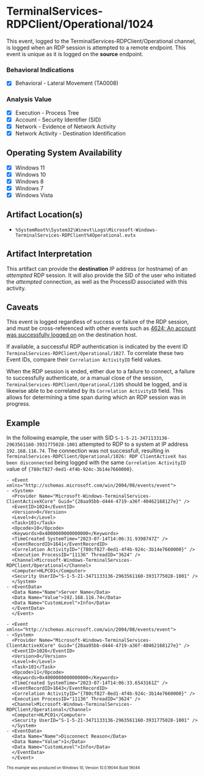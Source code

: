 # TerminalServices-RDPClient/Operational/1024
This event, logged to the TerminalServices-RDPClient/Operational channel, is logged when an RDP session is attempted to a remote endpoint. This event is unique as it is logged on the **source** endpoint. 

### Behavioral Indications
 - [x] Behavioral - Lateral Movement (TA0008)

### Analysis Value
 - [x] Execution - Process Tree
 - [x] Account - Security Identifier (SID)
 - [x] Network - Evidence of Network Activity
 - [x] Network Activity - Destination Identification

## Operating System Availability
 - [x] Windows 11
 - [x] Windows 10
 - [x] Windows 8
 - [x] Windows 7
 - [x] Windows Vista

## Artifact Location(s)
- `%SystemRoot%\System32\Winevt\Logs\Microsoft-Windows-TerminalServices-RDPClient%4Operational.evtx`

## Artifact Interpretation
This artifact can provide the **destination** IP address (or hostname) of an *attempted* RDP session. It will also provide the SID of the user who initiated the *attempted* connection, as well as the ProcessID associated with this activity. 

## Caveats
This event is logged regardless of success or failure of the RDP session, and must be cross-referenced with other events such as [4624: An account was successfully logged on](/account/evtx-4624-successful-logon.md) on the destination host.

If available, a successful RDP authentication is indicated by the event ID `TerminalServices-RDPClient/Operational/1027`. To correlate these two Event IDs, compare their `Correlation ActivityID` field values.

When the RDP session is ended, either due to a failure to connect, a failure to successfully authenticate, or a manual close of the session, `TerminalServices-RDPClient/Operational/1105` should be logged, and is likewise able to be correlated by its `Correlation ActivityID` field. This allows for determining a time span during which an RDP session was in progress.

## Example
In the following example, the user with SID `S-1-5-21-3471133136-2963561160-3931775028-1001` attempted to RDP to a system at IP address `192.168.116.74`. The connection was not successfull, resulting in `TerminalServices-RDPClient/Operational/1026: RDP ClientActiveX has been disconnected` being logged with the same `Correlation ActivityID` value of `{780cf827-0ed1-4f4b-924c-3b14e7660000}`. 

```
- <Event xmlns="http://schemas.microsoft.com/win/2004/08/events/event">
- <System>
  <Provider Name="Microsoft-Windows-TerminalServices-ClientActiveXCore" Guid="{28aa95bb-d444-4719-a36f-40462168127e}" /> 
  <EventID>1024</EventID> 
  <Version>0</Version> 
  <Level>4</Level> 
  <Task>101</Task> 
  <Opcode>10</Opcode> 
  <Keywords>0x4000000000000000</Keywords> 
  <TimeCreated SystemTime="2023-07-14T14:06:31.9398747Z" /> 
  <EventRecordID>1641</EventRecordID> 
  <Correlation ActivityID="{780cf827-0ed1-4f4b-924c-3b14e7660000}" /> 
  <Execution ProcessID="11136" ThreadID="3624" /> 
  <Channel>Microsoft-Windows-TerminalServices-RDPClient/Operational</Channel> 
  <Computer>HLPC01</Computer> 
  <Security UserID="S-1-5-21-3471133136-2963561160-3931775028-1001" /> 
  </System>
- <EventData>
  <Data Name="Name">Server Name</Data> 
  <Data Name="Value">192.168.116.74</Data> 
  <Data Name="CustomLevel">Info</Data> 
  </EventData>
  </Event>
```

```
- <Event xmlns="http://schemas.microsoft.com/win/2004/08/events/event">
- <System>
  <Provider Name="Microsoft-Windows-TerminalServices-ClientActiveXCore" Guid="{28aa95bb-d444-4719-a36f-40462168127e}" /> 
  <EventID>1026</EventID> 
  <Version>0</Version> 
  <Level>4</Level> 
  <Task>101</Task> 
  <Opcode>11</Opcode> 
  <Keywords>0x4000000000000000</Keywords> 
  <TimeCreated SystemTime="2023-07-14T14:06:33.6543161Z" /> 
  <EventRecordID>1643</EventRecordID> 
  <Correlation ActivityID="{780cf827-0ed1-4f4b-924c-3b14e7660000}" /> 
  <Execution ProcessID="11136" ThreadID="3624" /> 
  <Channel>Microsoft-Windows-TerminalServices-RDPClient/Operational</Channel> 
  <Computer>HLPC01</Computer> 
  <Security UserID="S-1-5-21-3471133136-2963561160-3931775028-1001" /> 
  </System>
- <EventData>
  <Data Name="Name">Disconnect Reason</Data> 
  <Data Name="Value">1</Data> 
  <Data Name="CustomLevel">Info</Data> 
  </EventData>
  </Event>
```
<sup><sub>This example was produced on Windows 10, Version 10.0.19044 Build 19044</sub></sup>